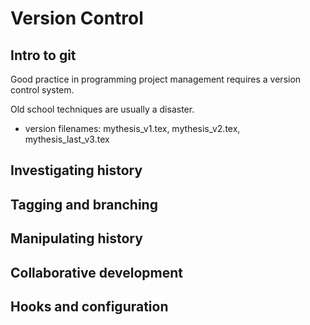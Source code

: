 # Version Control

## Intro to git

Good practice in programming project management requires a version control system. 

Old school techniques are usually a disaster.

- version filenames: mythesis_v1.tex, mythesis_v2.tex, mythesis_last_v3.tex



## Investigating history

## Tagging and branching

## Manipulating history

## Collaborative development

## Hooks and configuration
